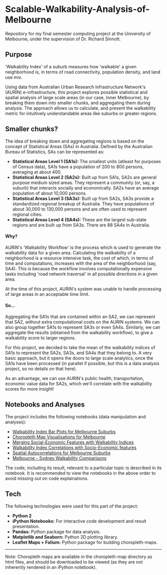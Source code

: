 # Scalable-Walkability-Analysis-of-Melbourne
Repository for my final semester computing project at the University of Melbourne, under the supervision of Dr. Richard Sinnott. 

## Purpose
 'Walkability Index' of a suburb measures how 'walkable' a given neighborhood is, in terms of road connectivity, population density, and land use mix. 
 
 Using data from Australian Urban Research Infrastructure Network's (AURIN) e-infrastructure, this project explores possible statistical and spatial analysis of large scale areas (in our case, Inner Melbourne), by breaking them down into smaller chunks, and aggregating them during analysis. The approach allows us to calculate, and present the walkability metric for intuitively understandable areas like suburbs or greater regions. 

## Smaller chunks?
The idea of breaking down and aggregating regions is based on the concept of Statistical Areas (SAs) in Australia. Defined by the Australian Bureau of Statistics, SAs can be represented as:

* **Statistical Areas Level 1 (SA1s):** The smallest units (atleast for purposes of Census data), SA1s have a population of 200 to 800 persons, averaging at about 400. 
* **Statistical Areas Level 2 (SA2s):** Built up from SA1s, SA2s are general purpose medium sized areas. They represent a community (or, say, a suburb) that interacts socially and economically. SA2s have an average population of about 10,000 persons. 
* **Statistical Areas Level 3 (SA3s):** Built up from SA2s, SA3s provide a standardized regional breakup of Australia. They have populations of about 30,000 to 130,000 persons and are often used to represent regional cities.
* **Statistical Areas Level 4 (SA4s):** These are the largest sub-state regions and are built up from SA3s. There are 88 SA4s in Australia.

#### Why? 
AURIN's 'Walkability Workflow' is the process which is used to generate the walkability data for a given area. Calculating the walkability of a neighborhood is a resource intensive task, the cost of which, in terms of time and computations, increases with the area of the neighborhood (say, SA4). This is because the workflow involves computationally expensive tasks including 'road network traversal' in all possible directions in a given area. 

At the time of this project, AURIN's system was unable to handle processing of large areas in an acceptable time limit. 

#### So... 
Aggregating the SA1s that are contained within an SA2, we can represent that SA2, without extra computational costs on the AURIN systems. We can also group together SA1s to represent SA3s or even SA4s. Similarly, we can aggregate the results (obtained from the walkability workflow), to give a walkability score to larger regions. 

For this project, we decided to take the mean of the walkability indices of SA1s to represent the SA2s, SA3s, and SA4s that they belong to. A very basic approach, but it opens the doors to large scale analytics, once the SA1s have been processed (in parallel if possible, but this is a data analysis project, so no details on that here).

As an advantage, we can use AURIN's public health, transportation, economic value data for SA2s, which we'll correlate with the walkability scores for more insight!

## Notebooks and Analyses
The project includes the following notebooks (data manipulation and analyses):

* [Walkability Index Bar Plots for Melbourne Suburbs](https://github.com/sajal2692/Scalable-Walkability-Analysis-of-Melbourne/blob/master/Walkability%20Index%20Bar%20Plots%20for%20Melbourne%20Suburbs.ipynb)
* [Choropleth Map Visualisations for Melbourne](https://github.com/sajal2692/Scalable-Walkability-Analysis-of-Melbourne/blob/master/Choropleth%20Map%20Visualisations%20for%20Melbourne%20Suburb%20Walkability.ipynb)
* [Merging Social-Economic Features with Walkability Indices](https://github.com/sajal2692/Scalable-Walkability-Analysis-of-Melbourne/blob/master/Merging%20Socio-Economic%20Features%20with%20Walkability.ipynb)
* [Walkability Index Correlations with Socio-Economic features](https://github.com/sajal2692/Scalable-Walkability-Analysis-of-Melbourne/blob/master/Walkability%20Index%20Correlations%20with%20Socio-Economic%20Metrics.ipynb)
* [Spatial Autocorrelations for Melbourne Suburbs](https://github.com/sajal2692/Scalable-Walkability-Analysis-of-Melbourne/blob/master/Spatial%20Autocorrelations%20for%20Melbourne%20Suburbs%20and%20Neighbours%20.ipynb)
* [Melbourne - Sydney Walkability Comparisons](https://github.com/sajal2692/Scalable-Walkability-Analysis-of-Melbourne/blob/master/Melbourne%20-%20Sydney%20Walkability%20Comparisons.ipynb)

The code, including its result, relevant to a particular topic is described in its notebook. It is recommended to view the notebooks in the above order to avoid missing out on code explainations.

## Tech

The following technologies were used for this part of the project:

* **Python 2**
* **iPython Notebooks:** For interactive code development and result presentation.
* **Pandas:** Python package for data analysis.
* **Matplotlib and Seaborn:** Python 2D plotting library.
* **Leaflet Maps + Folium:** Python package for building choropleth-maps.

--- 

Note: Choropleth maps are available in the choropleth-map directory as html files, and should be downloaded to be viewed (as they are not inherently rendered in an iPython notebook). 
